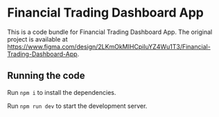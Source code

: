 
  # Financial Trading Dashboard App

  This is a code bundle for Financial Trading Dashboard App. The original project is available at https://www.figma.com/design/2LKmOkMIHCpiIuYZ4Wu1T3/Financial-Trading-Dashboard-App.

  ## Running the code

  Run `npm i` to install the dependencies.

  Run `npm run dev` to start the development server.
  